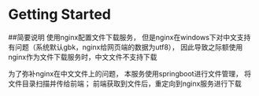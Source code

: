 # Getting Started

##简要说明
使用nginx配置文件下载服务，
但是nginx在windows下对中文支持有问题（系统默认gbk，nginx给网页端的数据为utf8），
因此导致之际额使用nginx作为文件下载服务时，中文文件不支持下载

为了弥补nginx在中文文件上的问题，
本服务使用springboot进行文件管理，
将文件目录扫描并传给前端；
前端获取到文件后，重定向到nginx服务进行下载